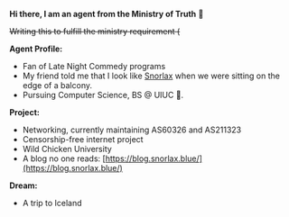 **Hi there, I am an agent from the Ministry of Truth** 👋

~~Writing this to fulfill the ministry requirement (~~

**Agent Profile:**
- Fan of Late Night Commedy programs
- My friend told me that I look like [Snorlax](https://en.wikipedia.org/wiki/Snorlax) when we were sitting on the edge of a balcony.
- Pursuing Computer Science, BS @ UIUC 🌽. 

**Project:**
- Networking, currently maintaining AS60326 and AS211323
- Censorship-free internet project
- Wild Chicken University
- A blog no one reads: [https://blog.snorlax.blue/](https://blog.snorlax.blue/)

**Dream:**
- A trip to Iceland
